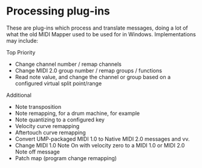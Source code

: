 # Processing plug-ins

These are plug-ins which process and translate messages, doing a lot of what the old MIDI Mapper used to be used for in Windows. Implementations may include:

Top Priority

* Change channel number / remap channels
* Change MIDI 2.0 group number / remap groups / functions
* Read note value, and change the channel or group based on a configured virtual split point/range

Additional

* Note transposition
* Note remapping, for a drum machine, for example
* Note quantizing to a configured key
* Velocity curve remapping
* Aftertouch curve remapping
* Convert UMP-packaged MIDI 1.0 to Native MIDI 2.0 messages and vv.
* Change MIDI 1.0 Note On with velocity zero to a MIDI 1.0 or MIDI 2.0 Note off message
* Patch map (program change remapping)
